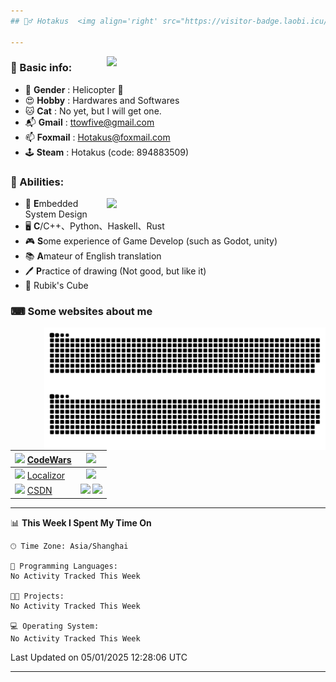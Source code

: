 ```yaml
---
## 🕵️‍♂️ Hotakus  <img align='right' src="https://visitor-badge.laobi.icu/badge?page_id=hotakus.visitor-badge&left_text=Views&format=true" width=70 >

---
```


<picture>
  <source
    srcset="https://github-readme-stats-git-master-hotakus.vercel.app/api/top-langs/?username=hotakus&hide=html&layout=compact&border_radius=10&theme=calm#gh-dark-mode-only"
    media="(prefers-color-scheme: dark)"
  />
  <source
    srcset="https://github-readme-stats-git-master-hotakus.vercel.app/api/top-langs/?username=hotakus&hide=html&layout=compact&border_radius=10&theme=default#gh-light-mode-only"
    media="(prefers-color-scheme: light), (prefers-color-scheme: no-preference)"
  />
  <img src='https://github-readme-stats-git-master-hotakus.vercel.app/api/top-langs/?username=hotakus&layout=compact&border_radius=10&theme=calm#gh-dark-mode-only' width=350 align='right'>
</picture>

### 📰 Basic info:
- 👬 **Gender** : Helicopter 🚁
- 😍 **Hobby** : Hardwares and Softwares
- 🐱 **Cat** : No yet, but I will get one.
- 📬 **Gmail** : ttowfive@gmail.com
- 📫 **Foxmail** : Hotakus@foxmail.com
- 🕹 **Steam** : Hotakus (code: 894883509)

### 💪 Abilities:

<picture>
  <source
    srcset="https://github-readme-stats-git-master-hotakus.vercel.app/api?username=hotakus&show_icons=true&theme=calm&border_radius=10"
    media="(prefers-color-scheme: dark)"
  />
  <source
    srcset="https://github-readme-stats-git-master-hotakus.vercel.app/api?username=hotakus&show_icons=true&theme=default&border_radius=10"
    media="(prefers-color-scheme: light), (prefers-color-scheme: no-preference)"
  />
  <img src='https://github-readme-stats-git-master-hotakus.vercel.app/api?username=hotakus&show_icons=true&theme=calm&border_radius=10' width=350 align='right'>
</picture>

- 🔌 **E**mbedded System Design
- 🖥 **C**/C++、Python、Haskell、Rust
- 🎮 **S**ome experience of Game Develop (such as Godot, unity)
- 📚 **A**mateur of English translation 
- 🖊 **P**ractice of drawing (Not good, but like it) 
- 🎲 Rubik's Cube

### ⌨ Some websites about me
<img src='https://github.com/Hotakus/Hotakus/blob/output/github-contribution-grid-snake-dark.svg#gh-dark-mode-only' width=450 align='right'>
<img src='https://github.com/Hotakus/Hotakus/blob/output/github-contribution-grid-snake.svg#gh-light-mode-only' width=450 align='right'>

| <img src='https://www.codewars.com/packs/assets/logo.61192cf7.svg' width=15 > [CodeWars](https://www.codewars.com/users/Hotakus) |<img src='https://www.codewars.com/users/Hotakus/badges/micro' width=150 >|  
| :---- | :----: | 
|<img src='https://www.localizor.com/images/favicon.png' width=17 > [Localizor](https://www.codewars.com/users/Hotakus)| <img src='https://www.localizor.com/images/localizor-logo.png' width=100 > |
|<img src='https://img-home.csdnimg.cn/images/20201124032511.png' width=30 > [CSDN](https://blog.csdn.net/qq_26106317?spm=1010.2135.3001.5421)|<img width=16 src="https://img-home.csdnimg.cn/images/20210108035947.gif"> <img src="https://csdnimg.cn/identity/blog4.png" width=16>|

---

<!--START_SECTION:waka-->
📊 **This Week I Spent My Time On** 

```text
🕑︎ Time Zone: Asia/Shanghai

💬 Programming Languages: 
No Activity Tracked This Week

🐱‍💻 Projects: 
No Activity Tracked This Week

💻 Operating System: 
No Activity Tracked This Week
```


 Last Updated on 05/01/2025 12:28:06 UTC
<!--END_SECTION:waka-->

---

